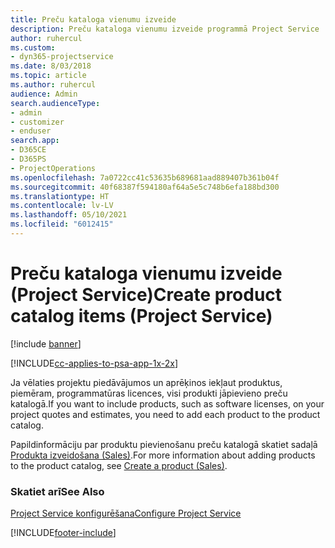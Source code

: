 ```yaml
---
title: Preču kataloga vienumu izveide
description: Preču kataloga vienumu izveide programmā Project Service
author: ruhercul
ms.custom:
- dyn365-projectservice
ms.date: 8/03/2018
ms.topic: article
ms.author: ruhercul
audience: Admin
search.audienceType:
- admin
- customizer
- enduser
search.app:
- D365CE
- D365PS
- ProjectOperations
ms.openlocfilehash: 7a0722cc41c53635b689681aad889407b361b04f
ms.sourcegitcommit: 40f68387f594180af64a5e5c748b6efa188bd300
ms.translationtype: HT
ms.contentlocale: lv-LV
ms.lasthandoff: 05/10/2021
ms.locfileid: "6012415"
---
```

# <a name="create-product-catalog-items-project-service"></a><span data-ttu-id="fbb1c-103">Preču kataloga vienumu izveide (Project Service)</span><span class="sxs-lookup"><span data-stu-id="fbb1c-103">Create product catalog items (Project Service)</span></span>

[!include [banner](../includes/psa-now-project-operations.md)]

[!INCLUDE[cc-applies-to-psa-app-1x-2x](../includes/cc-applies-to-psa-app-1x-2x.md)]

<span data-ttu-id="fbb1c-104">Ja vēlaties projektu piedāvājumos un aprēķinos iekļaut produktus, piemēram, programmatūras licences, visi produkti jāpievieno preču katalogā.</span><span class="sxs-lookup"><span data-stu-id="fbb1c-104">If you want to include products, such as software licenses, on your project quotes and estimates, you need to add each product to the product catalog.</span></span>  
  
 <span data-ttu-id="fbb1c-105">Papildinformāciju par produktu pievienošanu preču katalogā skatiet sadaļā [Produkta izveidošana (Sales)](/dynamics365/sales-enterprise/create-product-sales).</span><span class="sxs-lookup"><span data-stu-id="fbb1c-105">For more information about adding products to the product catalog, see [Create a product (Sales)](/dynamics365/sales-enterprise/create-product-sales).</span></span>  
  
### <a name="see-also"></a><span data-ttu-id="fbb1c-106">Skatiet arī</span><span class="sxs-lookup"><span data-stu-id="fbb1c-106">See Also</span></span>  
 [<span data-ttu-id="fbb1c-107">Project Service konfigurēšana</span><span class="sxs-lookup"><span data-stu-id="fbb1c-107">Configure Project Service</span></span>](../psa/configure.md)


[!INCLUDE[footer-include](../includes/footer-banner.md)]